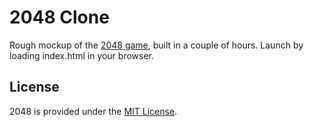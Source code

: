 2048 Clone
=======

Rough mockup of the [2048 game](https://gabrielecirulli.github.io/2048/), built in a couple of hours. Launch by loading index.html in your browser.

License
------

2048 is provided under the [MIT License](./License.txt).
